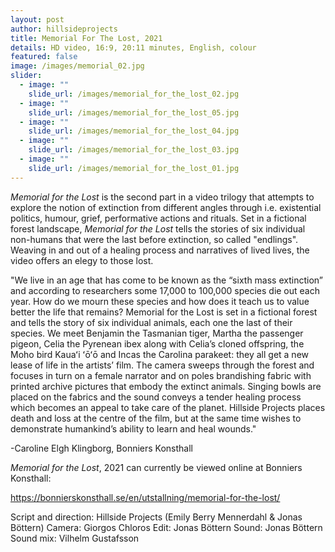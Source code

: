 ```yaml
---
layout: post
author: hillsideprojects
title: Memorial For The Lost, 2021
details: HD video, 16:9, 20:11 minutes, English, colour
featured: false
image: /images/memorial_02.jpg
slider:
  - image: ""
    slide_url: /images/memorial_for_the_lost_02.jpg
  - image: ""
    slide_url: /images/memorial_for_the_lost_05.jpg
  - image: ""
    slide_url: /images/memorial_for_the_lost_04.jpg
  - image: ""
    slide_url: /images/memorial_for_the_lost_03.jpg
  - image: ""
    slide_url: /images/memorial_for_the_lost_01.jpg
---
```

*Memorial for the Lost* is the second part in a video trilogy that attempts to explore the notion of extinction from different angles through i.e. existential politics, humour, grief, performative actions and rituals. Set in a fictional forest landscape, *Memorial for the Lost* tells the stories of six individual non-humans that were the last before extinction, so called "endlings". Weaving in and out of a healing process and narratives of lived lives, the video offers an elegy to those lost.



"We live in an age that has come to be known as the “sixth mass extinction” and according to researchers some 17,000 to 100,000 species die out each year. How do we mourn these species and how does it teach us to value better the life that remains? Memorial for the Lost is set in a fictional forest and tells the story of six individual animals, each one the last of their species. We meet Benjamin the Tasmanian tiger, Martha the passenger pigeon, Celia the Pyrenean ibex along with Celia’s cloned offspring, the Moho bird Kauaʻi ʻōʻō and Incas the Carolina parakeet: they all get a new lease of life in the artists’ film. The camera sweeps through the forest and focuses in turn on a female narrator and on poles brandishing fabric with printed archive pictures that embody the extinct animals. Singing bowls are placed on the fabrics and the sound conveys a tender healing process which becomes an appeal to take care of the planet. Hillside Projects places death and loss at the centre of the film, but at the same time wishes to demonstrate humankind’s ability to learn and heal wounds."

\-Caroline Elgh Klingborg, Bonniers Konsthall

*Memorial for the Lost*, 2021 can currently be viewed online at Bonniers Konsthall:

<https://bonnierskonsthall.se/en/utstallning/memorial-for-the-lost/>





Script and direction: Hillside Projects (Emily Berry Mennerdahl & Jonas Böttern)                                 Camera: Giorgos Chloros                                                                                                      Edit: Jonas Böttern                                                                                                             Sound: Jonas Böttern                                                                                                           Sound mix: Vilhelm Gustafsson